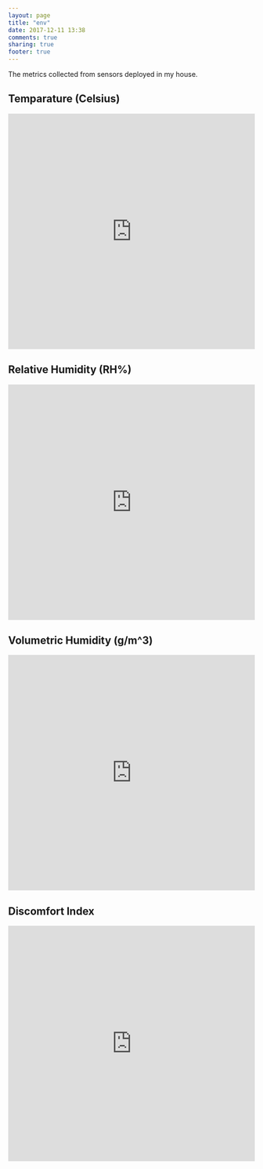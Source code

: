 ```yaml
---
layout: page
title: "env"
date: 2017-12-11 13:38
comments: true
sharing: true
footer: true
---
```


The metrics collected from sensors deployed in my house.

## Temparature (Celsius)
<iframe src="https://app.machinist.iij.jp/charts/#/f5c7b666e679683cf1865694467c35bd?toolbar=true&type=lineChart&period=day&to=" frameborder="0" scrolling="no" width="100%" height="480"></iframe>

## Relative Humidity (RH%)

<iframe src="https://app.machinist.iij.jp/charts/#/7d0775c73697106bc01af5363ab34fda?toolbar=true&type=lineChart&period=day&to=" frameborder="0" scrolling="no" width="100%" height="480"></iframe>

## Volumetric Humidity (g/m^3)

<iframe src="https://app.machinist.iij.jp/charts/#/848ee94241142bb4c1f84de60700dfe1?toolbar=true&type=lineChart&period=day&to=" frameborder="0" scrolling="no" width="100%" height="480"></iframe>

## Discomfort Index

<iframe src="https://app.machinist.iij.jp/charts/#/f990f7cdafebe7eeef5fcd9729213588?toolbar=true&type=lineChart&period=day&to=" frameborder="0" scrolling="no" width="100%" height="480"></iframe>
